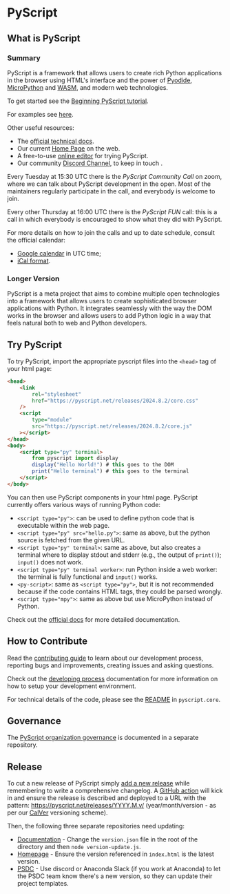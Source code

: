 # PyScript

## What is PyScript

### Summary

PyScript is a framework that allows users to create rich Python applications in the browser using HTML's interface and the power of [Pyodide](https://pyodide.org/en/stable/), [MicroPython](https://micropython.org/) and [WASM](https://webassembly.org/), and modern web technologies.

To get started see the [Beginning PyScript tutorial](https://docs.pyscript.net/latest/beginning-pyscript/).

For examples see [here](https://pyscript.com/@examples).

Other useful resources:

-   The [official technical docs](https://docs.pyscript.net/).
-   Our current [Home Page](https://pyscript.net/) on the web.
-   A free-to-use [online editor](https://pyscript.com/) for trying PyScript.
-   Our community [Discord Channel](https://discord.gg/BYB2kvyFwm), to keep in touch .

Every Tuesday at 15:30 UTC there is the _PyScript Community Call_ on zoom, where we can talk about PyScript development in the open. Most of the maintainers regularly participate in the call, and everybody is welcome to join.

Every other Thursday at 16:00 UTC there is the _PyScript FUN_ call: this is a call in which everybody is encouraged to show what they did with PyScript.

For more details on how to join the calls and up to date schedule, consult the official calendar:

-   [Google calendar](https://calendar.google.com/calendar/u/0/embed?src=d3afdd81f9c132a8c8f3290f5cc5966adebdf61017fca784eef0f6be9fd519e0@group.calendar.google.com&ctz=UTC) in UTC time;
-   [iCal format](https://calendar.google.com/calendar/ical/d3afdd81f9c132a8c8f3290f5cc5966adebdf61017fca784eef0f6be9fd519e0%40group.calendar.google.com/public/basic.ics).

### Longer Version

PyScript is a meta project that aims to combine multiple open technologies into a framework that allows users to create sophisticated browser applications with Python. It integrates seamlessly with the way the DOM works in the browser and allows users to add Python logic in a way that feels natural both to web and Python developers.

## Try PyScript

To try PyScript, import the appropriate pyscript files into the `<head>` tag of your html page:

```html
<head>
    <link
        rel="stylesheet"
        href="https://pyscript.net/releases/2024.8.2/core.css"
    />
    <script
        type="module"
        src="https://pyscript.net/releases/2024.8.2/core.js"
    ></script>
</head>
<body>
    <script type="py" terminal>
        from pyscript import display
        display("Hello World!") # this goes to the DOM
        print("Hello terminal") # this goes to the terminal
    </script>
</body>
```

You can then use PyScript components in your html page. PyScript currently offers various ways of running Python code:

-   `<script type="py">`: can be used to define python code that is executable within the web page.
-   `<script type="py" src="hello.py">`: same as above, but the python source is fetched from the given URL.
-   `<script type="py" terminal>`: same as above, but also creates a terminal where to display stdout and stderr (e.g., the output of `print()`); `input()` does not work.
-   `<script type="py" terminal worker>`: run Python inside a web worker: the terminal is fully functional and `input()` works.
-   `<py-script>`: same as `<script type="py">`, but it is not recommended because if the code contains HTML tags, they could be parsed wrongly.
-   `<script type="mpy">`: same as above but use MicroPython instead of Python.

Check out the [official docs](https://docs.pyscript.net/) for more detailed documentation.

## How to Contribute

Read the [contributing guide](https://docs.pyscript.net/latest/contributing/) to learn about our development process, reporting bugs and improvements, creating issues and asking questions.

Check out the [developing process](https://docs.pyscript.net/latest/developers/) documentation for more information on how to setup your development environment.

For technical details of the code, please see the [README](pyscript.core/README) in `pyscript.core`.

## Governance

The [PyScript organization governance](https://github.com/pyscript/governance) is documented in a separate repository.

## Release

To cut a new release of PyScript simply
[add a new release](https://github.com/pyscript/pyscript/releases) while
remembering to write a comprehensive changelog. A [GitHub action](https://github.com/pyscript/pyscript/blob/main/.github/workflows/publish-release.yml)
will kick in and ensure the release is described and deployed to a URL with the
pattern: https://pyscript.net/releases/YYYY.M.v/ (year/month/version - as per
our [CalVer](https://calver.org/) versioning scheme).

Then, the following three separate repositories need updating:

-   [Documentation](https://github.com/pyscript/docs) - Change the `version.json`
    file in the root of the directory and then `node version-update.js`.
-   [Homepage](https://github.com/pyscript/pyscript.net) - Ensure the version
    referenced in `index.html` is the latest version.
-   [PSDC](https://pyscript.com) - Use discord or Anaconda Slack (if you work at
    Anaconda) to let the PSDC team know there's a new version, so they can update
    their project templates.
